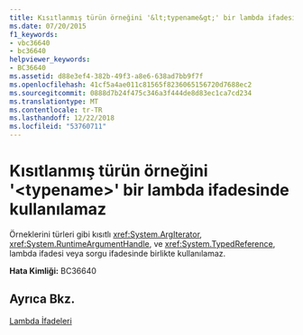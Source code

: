 ```yaml
---
title: Kısıtlanmış türün örneğini '&lt;typename&gt;' bir lambda ifadesinde kullanılamaz
ms.date: 07/20/2015
f1_keywords:
- vbc36640
- bc36640
helpviewer_keywords:
- BC36640
ms.assetid: d88e3ef4-382b-49f3-a8e6-638ad7bb9f7f
ms.openlocfilehash: 41cf5a4ae011c81565f8236065156720d7688ec2
ms.sourcegitcommit: 0888d7b24f475c346a3f444de8d83ec1ca7cd234
ms.translationtype: MT
ms.contentlocale: tr-TR
ms.lasthandoff: 12/22/2018
ms.locfileid: "53760711"
---
```

# <a name="instance-of-restricted-type-lttypenamegt-cannot-be-used-in-a-lambda-expression"></a>Kısıtlanmış türün örneğini '&lt;typename&gt;' bir lambda ifadesinde kullanılamaz
Örneklerini türleri gibi kısıtlı <xref:System.ArgIterator>, <xref:System.RuntimeArgumentHandle>, ve <xref:System.TypedReference>, lambda ifadesi veya sorgu ifadesinde birlikte kullanılamaz.  
  
 **Hata Kimliği:** BC36640  
  
## <a name="see-also"></a>Ayrıca Bkz.  
 [Lambda İfadeleri](../../visual-basic/programming-guide/language-features/procedures/lambda-expressions.md)
